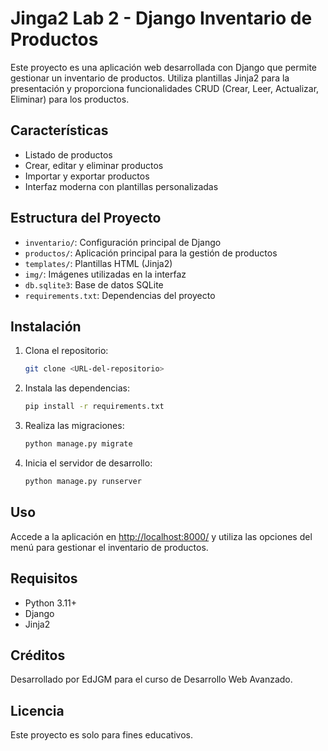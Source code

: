 # Jinga2 Lab 2 - Django Inventario de Productos

Este proyecto es una aplicación web desarrollada con Django que permite gestionar un inventario de productos. Utiliza plantillas Jinja2 para la presentación y proporciona funcionalidades CRUD (Crear, Leer, Actualizar, Eliminar) para los productos.

## Características
- Listado de productos
- Crear, editar y eliminar productos
- Importar y exportar productos
- Interfaz moderna con plantillas personalizadas

## Estructura del Proyecto
- `inventario/`: Configuración principal de Django
- `productos/`: Aplicación principal para la gestión de productos
- `templates/`: Plantillas HTML (Jinja2)
- `img/`: Imágenes utilizadas en la interfaz
- `db.sqlite3`: Base de datos SQLite
- `requirements.txt`: Dependencias del proyecto

## Instalación
1. Clona el repositorio:
   ```bash
   git clone <URL-del-repositorio>
   ```
2. Instala las dependencias:
   ```bash
   pip install -r requirements.txt
   ```
3. Realiza las migraciones:
   ```bash
   python manage.py migrate
   ```
4. Inicia el servidor de desarrollo:
   ```bash
   python manage.py runserver
   ```

## Uso
Accede a la aplicación en [http://localhost:8000/](http://localhost:8000/) y utiliza las opciones del menú para gestionar el inventario de productos.

## Requisitos
- Python 3.11+
- Django
- Jinja2

## Créditos
Desarrollado por EdJGM para el curso de Desarrollo Web Avanzado.

## Licencia
Este proyecto es solo para fines educativos.
